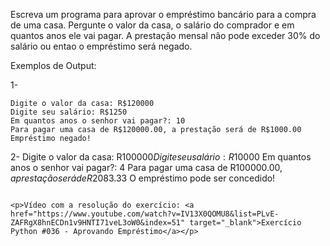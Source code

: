 Escreva um programa para aprovar o empréstimo bancário para a compra de uma casa. Pergunte o valor da casa, o salário do comprador e em quantos anos ele vai pagar. A prestação mensal não pode exceder 30% do salário ou entao o empréstimo será negado.

Exemplos de Output:

1-
~~~
Digite o valor da casa: R$120000
Digite seu salário: R$1250
Em quantos anos o senhor vai pagar?: 10
Para pagar uma casa de R$120000.00, a prestação será de R$1000.00
Empréstimo negado!
~~~
2-
Digite o valor da casa: R$100000
Digite seu salário: R$10000
Em quantos anos o senhor vai pagar?: 4
Para pagar uma casa de R$100000.00, a prestação será de R$2083.33
O empréstimo pode ser concedido!
~~~

<p>Vídeo com a resolução do exercício: <a href="https://www.youtube.com/watch?v=IV13X0QOMU8&list=PLvE-ZAFRgX8hnECDn1v9HNTI71veL3oW0&index=51" target="_blank">Exercício Python #036 - Aprovando Empréstimo</a></p>